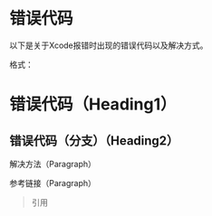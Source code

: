 # 错误代码

以下是关于Xcode报错时出现的错误代码以及解决方式。

格式：

# 错误代码（Heading1）

## 错误代码（分支）（Heading2）

解决方法（Paragraph）

参考链接（Paragraph）

> 引用



